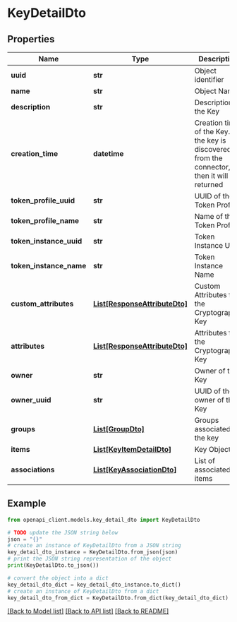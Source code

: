 # KeyDetailDto


## Properties

Name | Type | Description | Notes
------------ | ------------- | ------------- | -------------
**uuid** | **str** | Object identifier | 
**name** | **str** | Object Name | 
**description** | **str** | Description of the Key | 
**creation_time** | **datetime** | Creation time of the Key. If the key is discovered from the connector, then it will be returned | 
**token_profile_uuid** | **str** | UUID of the Token Profile | [optional] 
**token_profile_name** | **str** | Name of the Token Profile | [optional] 
**token_instance_uuid** | **str** | Token Instance UUID | 
**token_instance_name** | **str** | Token Instance Name | 
**custom_attributes** | [**List[ResponseAttributeDto]**](ResponseAttributeDto.md) | Custom Attributes for the Cryptographic Key | [optional] 
**attributes** | [**List[ResponseAttributeDto]**](ResponseAttributeDto.md) | Attributes for the Cryptographic Key | 
**owner** | **str** | Owner of the Key | [optional] 
**owner_uuid** | **str** | UUID of the owner of the Key | [optional] 
**groups** | [**List[GroupDto]**](GroupDto.md) | Groups associated to the key | [optional] 
**items** | [**List[KeyItemDetailDto]**](KeyItemDetailDto.md) | Key Objects | 
**associations** | [**List[KeyAssociationDto]**](KeyAssociationDto.md) | List of associated items | [optional] 

## Example

```python
from openapi_client.models.key_detail_dto import KeyDetailDto

# TODO update the JSON string below
json = "{}"
# create an instance of KeyDetailDto from a JSON string
key_detail_dto_instance = KeyDetailDto.from_json(json)
# print the JSON string representation of the object
print(KeyDetailDto.to_json())

# convert the object into a dict
key_detail_dto_dict = key_detail_dto_instance.to_dict()
# create an instance of KeyDetailDto from a dict
key_detail_dto_from_dict = KeyDetailDto.from_dict(key_detail_dto_dict)
```
[[Back to Model list]](../README.md#documentation-for-models) [[Back to API list]](../README.md#documentation-for-api-endpoints) [[Back to README]](../README.md)


